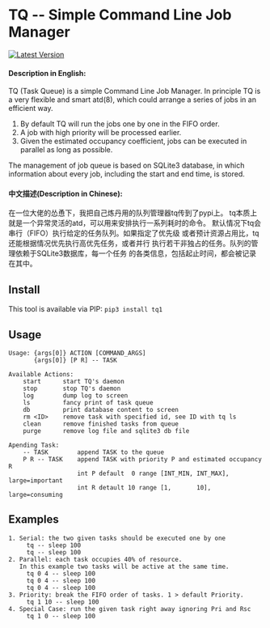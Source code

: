 TQ -- Simple Command Line Job Manager
===

[![Latest Version](https://pypip.in/version/tq1/badge.svg)](https://pypi.python.org/pypi/tq1/)

#### Description in English:

TQ (Task Queue) is a simple Command Line Job Manager. In principle TQ is
a very flexible and smart atd(8), which could arrange a series of jobs in
an efficient way.

1. By default TQ will run the jobs one by one in the FIFO order.
2. A job with high priority will be processed earlier.
3. Given the estimated occupancy coefficient, jobs can be executed in parallel as long as possible.

The management of job queue is based on SQLite3 database, in which
information about every job, including the start and end time, is stored.

#### 中文描述(Description in Chinese):

在一位大佬的怂恿下，我把自己炼丹用的队列管理器tq传到了pypi上。
tq本质上就是一个异常灵活的atd，可以用来安排执行一系列耗时的命令。
默认情况下tq会串行（FIFO）执行给定的任务队列。如果指定了优先级
或者预计资源占用比，tq还能根据情况优先执行高优先任务，或者并行
执行若干非独占的任务。队列的管理依赖于SQLite3数据库，每一个任务
的各类信息，包括起止时间，都会被记录在其中。

## Install

This tool is available via PIP: `pip3 install tq1`

## Usage

```
Usage: {args[0]} ACTION [COMMAND_ARGS]
       {args[0]} [P R] -- TASK

Available Actions:
    start      start TQ's daemon
    stop       stop TQ's daemon
    log        dump log to screen
    ls         fancy print of task queue
    db         print database content to screen
    rm <ID>    remove task with specified id, see ID with tq ls
    clean      remove finished tasks from queue
    purge      remove log file and sqlite3 db file

Apending Task:
    -- TASK        append TASK to the queue
    P R -- TASK    append TASK with priority P and estimated occupancy R
                   int P default  0 range [INT_MIN, INT_MAX], large=important
                   int R detault 10 range [1,       10],      large=consuming
```

## Examples

```
1. Serial: the two given tasks should be executed one by one
     tq -- sleep 100
     tq -- sleep 100
2. Parallel: each task occupies 40% of resource.
   In this example two tasks will be active at the same time.
     tq 0 4 -- sleep 100
     tq 0 4 -- sleep 100
     tq 0 4 -- sleep 100
3. Priority: break the FIFO order of tasks. 1 > default Priority.
     tq 1 10 -- sleep 100
4. Special Case: run the given task right away ignoring Pri and Rsc
     tq 1 0 -- sleep 100
```
